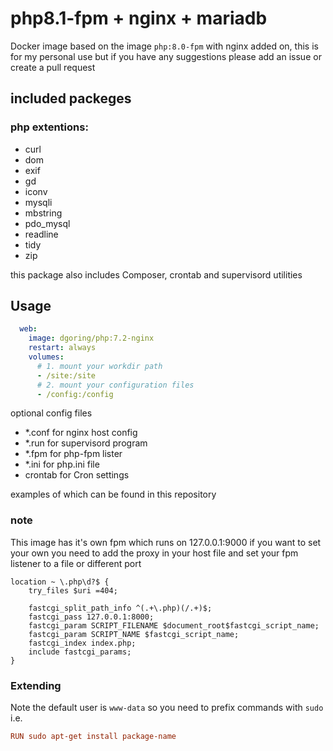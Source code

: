 # php8.1-fpm + nginx + mariadb
Docker image based on the image `php:8.0-fpm` with nginx added on, this is for my personal use but if you have any suggestions please add an issue or create a pull request

## included packeges
### php extentions:
* curl
* dom
* exif
* gd
* iconv
* mysqli
* mbstring
* pdo_mysql
* readline
* tidy
* zip

this package also includes Composer, crontab and supervisord
utilities

## Usage
```yaml
  web:
    image: dgoring/php:7.2-nginx
    restart: always
    volumes:
      # 1. mount your workdir path
      - /site:/site
      # 2. mount your configuration files
      - /config:/config
```
optional config files

- *.conf for nginx host config
- *.run for supervisord program
- *.fpm for php-fpm lister
- *.ini for php.ini file
- crontab for Cron settings

examples of which can be found in this repository

### note
This image has it's own fpm which runs on 127.0.0.1:9000
if you want to set your own you need to add the proxy in your host file
and set your fpm listener to a file or different port
```vhost
location ~ \.php\d?$ {
    try_files $uri =404;

    fastcgi_split_path_info ^(.+\.php)(/.+)$;
    fastcgi_pass 127.0.0.1:8000;
    fastcgi_param SCRIPT_FILENAME $document_root$fastcgi_script_name;
    fastcgi_param SCRIPT_NAME $fastcgi_script_name;
    fastcgi_index index.php;
    include fastcgi_params;
}

```

### Extending
Note the default user is `www-data` so you need to prefix commands with `sudo` i.e.
```conf
RUN sudo apt-get install package-name
```
